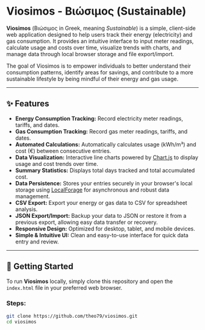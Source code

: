# Viosimos - Βιώσιμος (Sustainable)

**Viosimos** (Βιώσιμος in Greek, meaning *Sustainable*) is a simple, client-side web application designed to help users track their energy (electricity) and gas consumption. It provides an intuitive interface to input meter readings, calculate usage and costs over time, visualize trends with charts, and manage data through local browser storage and file export/import.

The goal of Viosimos is to empower individuals to better understand their consumption patterns, identify areas for savings, and contribute to a more sustainable lifestyle by being mindful of their energy and gas usage.

---

## ✨ Features

- **Energy Consumption Tracking:** Record electricity meter readings, tariffs, and dates.
- **Gas Consumption Tracking:** Record gas meter readings, tariffs, and dates.
- **Automated Calculations:** Automatically calculates usage (kWh/m³) and cost (€) between consecutive entries.
- **Data Visualization:** Interactive line charts powered by [Chart.js](https://www.chartjs.org/) to display usage and cost trends over time.
- **Summary Statistics:** Displays total days tracked and total accumulated cost.
- **Data Persistence:** Stores your entries securely in your browser's local storage using [LocalForage](https://localforage.github.io/localForage/) for asynchronous and robust data management.
- **CSV Export:** Export your energy or gas data to CSV for spreadsheet analysis.
- **JSON Export/Import:** Backup your data to JSON or restore it from a previous export, allowing easy data transfer or recovery.
- **Responsive Design:** Optimized for desktop, tablet, and mobile devices.
- **Simple & Intuitive UI:** Clean and easy-to-use interface for quick data entry and review.

---

## 🚀 Getting Started

To run **Viosimos** locally, simply clone this repository and open the `index.html` file in your preferred web browser.

### Steps:

```bash
git clone https://github.com/theo79/viosimos.git
cd viosimos

